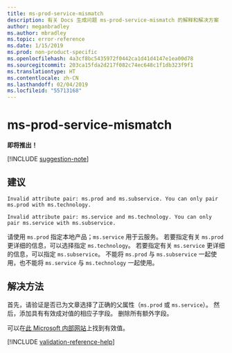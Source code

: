 ```yaml
---
title: ms-prod-service-mismatch
description: 有关 Docs 生成问题 ms-prod-service-mismatch 的解释和解决方案
author: meganbradley
ms.author: mbradley
ms.topic: error-reference
ms.date: 1/15/2019
ms.prod: non-product-specific
ms.openlocfilehash: 4a3cf8bc5435972f0442ca1d41d4147e1ea00d78
ms.sourcegitcommit: 203ca15fda2d217f082c74ec648c1f1db323f9f1
ms.translationtype: HT
ms.contentlocale: zh-CN
ms.lasthandoff: 02/04/2019
ms.locfileid: "55713168"
---
```

# <a name="ms-prod-service-mismatch"></a>ms-prod-service-mismatch

**即将推出！**

[!INCLUDE [suggestion-note](includes/suggestion-note.md)]

## <a name="suggestion"></a>建议

`Invalid attribute pair: ms.prod and ms.subservice. You can only pair ms.prod with ms.technology.`

`Invalid attribute pair: ms.service and ms.technology. You can only pair ms.service with ms.subservice.`

请使用 `ms.prod` 指定本地产品；`ms.service` 用于云服务。 若要指定有关 `ms.prod` 更详细的信息，可以选择指定 `ms.technology`。 若要指定有关 `ms.service` 更详细的信息，可以指定 `ms.subservice`。 不能将 `ms.prod` 与 `ms.subservice` 一起使用，也不能将 `ms.service` 与 `ms.technology` 一起使用。

## <a name="resolution"></a>解决方法

首先，请验证是否已为文章选择了正确的父属性（`ms.prod` 或 `ms.service`）。 然后，添加具有有效成对值的相应子字段。 删除所有额外字段。

可以在[此 Microsoft 内部网站](https://docsmetadatatool.azurewebsites.net/whitelists)上找到有效值。

<!--make sure to add this file to your includes folder and verify the path-->
[!INCLUDE [validation-reference-help](includes/validation-reference-help.md)]
